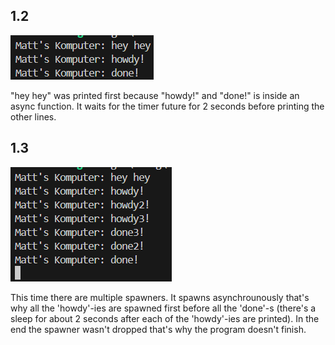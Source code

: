## 1.2 

![](1.2.png)

"hey hey" was printed first because "howdy!" and "done!" is inside an async function. It waits for the timer future for 2 seconds before printing the other lines.

## 1.3
![alt text](1.3.png)

This time there are multiple spawners. It spawns asynchrounously that's why all the 'howdy'-ies are spawned first before all the 'done'-s (there's a sleep for about 2 seconds after each of the 'howdy'-ies are printed). In the end the spawner wasn't dropped that's why the program doesn't finish.